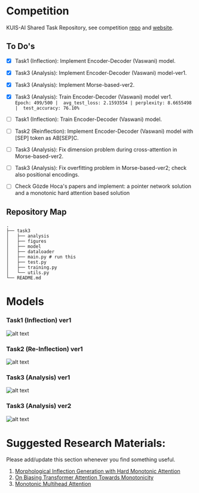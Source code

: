 # Competition
KUIS-AI Shared Task Repository, see competition [repo](https://sigtyp.github.io/st2022-mrl.html) and [website](https://sigtyp.github.io/st2022-mrl.html).

## To Do's
- [x] Task1 (Inflection): Implement Encoder-Decoder (Vaswani) model.
- [x] Task3 (Analysis): Implement Encoder-Decoder (Vaswani) model-ver1.
- [x] Task3 (Analysis): Implement Morse-based-ver2.
- [x] Task3 (Analysis): Train Encoder-Decoder (Vaswani) model ver1. <br/>
`Epoch: 499/500 |  avg_test_loss: 2.1593554 | perplexity: 8.6655498 |  test_accuracy: 76.10%` 
- [ ] Task1 (Inflection): Train Encoder-Decoder (Vaswani) model.
- [ ] Task2 (Reinflection): Implement Encoder-Decoder (Vaswani) model with [SEP] token as AB[SEP]C.
- [ ] Task3 (Analysis): Fix dimension problem during cross-attention in Morse-based-ver2.
- [ ] Task3 (Analysis): Fix overfitting problem in Morse-based-ver2; check also positional encodings.
- [ ] Check Gözde Hoca's papers and implement: a pointer network solution and a monotonic hard attention based solution


## Repository Map
```
.
├── task3
│   ├── analysis
│   ├── figures
│   ├── model
│   ├── dataloader
│   ├── main.py # run this
│   ├── test.py
│   ├── training.py
│   └── utils.py
└── README.md
```

# Models
### Task1 (Inflection) ver1
![alt text](https://github.com/ecacikgoz97/competation/blob/main/task3/figures/t1_ver1.png)

### Task2 (Re-Inflection) ver1
![alt text](https://github.com/ecacikgoz97/competation/blob/main/task3/figures/t2_ver1.png)

### Task3 (Analysis) ver1
![alt text](https://github.com/ecacikgoz97/competation/blob/main/task3/figures/t3_ver1.png)

### Task3 (Analysis) ver2
![alt text](https://github.com/ecacikgoz97/competation/blob/main/task3/figures/t3_ver2.png)

# Suggested Research Materials:
Please add/update this section whenever you find something useful.
1. [Morphological Inflection Generation with Hard Monotonic Attention](https://aclanthology.org/P17-1183.pdf)
2. [On Biasing Transformer Attention Towards Monotonicity](https://arxiv.org/pdf/2104.03945.pdf)
3. [Monotonic Multihead Attention](https://arxiv.org/pdf/1909.12406.pdf)

